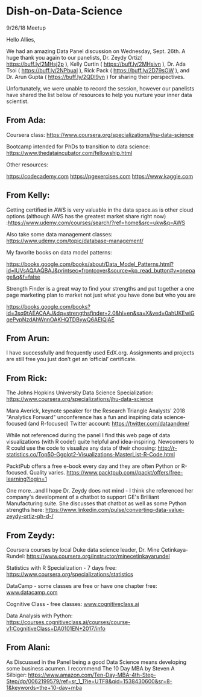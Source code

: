 # Dish-on-Data-Science
9/26/18 Meetup

Hello Allies,

 

We had an amazing Data Panel discussion on Wednesday, Sept. 26th. A huge thank you again to our panelists, Dr. Zeydy Ortiz( https://buff.ly/2MHsj2p ), Kelly Curtin ( https://buff.ly/2MHsivn ),  Dr. Ada Tsoi ( https://buff.ly/2NPbuaI ), Rick Pack ( https://buff.ly/2D79sOW ), and Dr. Arun Gupta ( https://buff.ly/2QDI9yn ) for sharing their perspectives.

 

Unfortunately, we were unable to record the session,  however our panelists have shared  the list below of resources to help you nurture your inner data scientist.
 

## From Ada:

 

Coursera class: https://www.coursera.org/specializations/jhu-data-science

 

Bootcamp intended for PhDs to transition to data science: https://www.thedataincubator.com/fellowship.html

 

Other resources:

https://codecademy.com
https://pgexercises.com
https://www.kaggle.com
 

## From Kelly:

 

Getting certified in  AWS is very valuable in the data space.as is other cloud options (although AWS has the greatest market share right now)  :https://www.udemy.com/courses/search/?ref=home&src=ukw&q=AWS

 

Also take some data management classes: https://www.udemy.com/topic/database-management/

 

My favorite books on data model patterns:

https://books.google.com/books/about/Data_Model_Patterns.html?id=IUVsAQAAQBAJ&printsec=frontcover&source=kp_read_button#v=onepage&q&f=false
 

Strength Finder is a great way to find your strengths and put together a one page marketing plan to market not just what you have done but who you are

https://books.google.com/books?id=3sq9tAEACAAJ&dq=strengthsfinder+2.0&hl=en&sa=X&ved=0ahUKEwiGqePypNzdAhWnnOAKHQTDBywQ6AEIQjAE
 

## From Arun:

 

I have successfully and frequently used EdX.org. Assignments and projects are still free you just don’t get an ‘official’ certificate.
 

## From Rick:

 

The Johns Hopkins University Data Science Specialization: https://www.coursera.org/specializations/jhu-data-science
 

Mara Averick, keynote speaker for the Research Triangle Analysts' 2018 "Analytics Forward" unconference has a fun and inspiring data science-focused (and R-focused) Twitter account: https://twitter.com/dataandme/ 
 

While not referenced during the panel
I find this web page of data visualizations (with R code!) quite helpful and idea-inspiring. Newcomers to R could use the code to visualize any data of their choosing: http://r-statistics.co/Top50-Ggplot2-Visualizations-MasterList-R-Code.html
 

PacktPub offers a free e-book every day and they are often Python or R-focused. Quality varies. https://www.packtpub.com//packt/offers/free-learning?login=1
 

One more...and I hope Dr. Zeydy does not mind - I think she referenced her company's development of a chatbot to support GE's Brilliant Manufacturing suite. She discusses that chatbot as well as some Python strengths here: https://www.linkedin.com/pulse/converting-data-value-zeydy-ortiz-ph-d-/
 

 

## From Zeydy:

 

Coursera courses by local Duke data science leader, Dr. Mine Çetinkaya-Rundel: https://www.coursera.org/instructor/minecetinkayarundel
 

Statistics with R Specialization - 7 days free: https://www.coursera.org/specializations/statistics
 

DataCamp - some classes are free or have one chapter free: www.datacamp.com
 

Cognitive Class - free classes: www.cognitiveclass.ai
 

Data Analysis with Python: https://courses.cognitiveclass.ai/courses/course-v1:CognitiveClass+DA0101EN+2017/info
 

 

## From Alani:

 

As Discussed in the Panel being a good Data Science means developing some business acumen. I recommend The 10 Day MBA  by Steven A Silbiger: https://www.amazon.com/Ten-Day-MBA-4th-Step-Step/dp/0062199579/ref=sr_1_1?ie=UTF8&qid=1538430600&sr=8-1&keywords=the+10-day+mba
 

 

 

